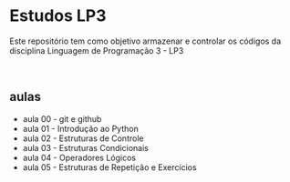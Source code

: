 # Estudos LP3 

Este repositório tem como objetivo  armazenar e controlar os códigos da disciplina Linguagem de Programação 3 - LP3

</br>

## aulas 

- aula 00 - git e github 
- aula 01 - Introdução ao Python
- aula 02 - Estruturas de Controle 
- aula 03 - Estruturas Condicionais 
- aula 04 - Operadores Lógicos 
- aula 05 - Estruturas de Repetição e Exercícios 